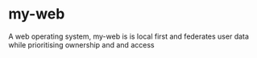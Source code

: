 # my-web
A web operating system, my-web is is local first and federates user data while prioritising ownership and and access
